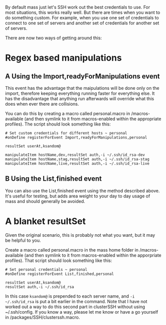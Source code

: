 By default mass just let's SSH work out the best credentials to use. For most situations, this works really well. But there are times when you want to do something custom. For example, when you use one set of credentials to connect to one set of servers and another set of credentials for another set of servers.

There are now two ways of getting around this:

# Regex based manipulations

## A Using the Import,readyForManipulations event

This event has the advantage that the maipulations will be done only on the import, therefore keeping everything running faster for everything else. It has the disadvantage that anything run afterwards will override what this does when ever there are collisions.

You can do this by creating a macro called personal.macro in /macros-available (and then symlink to it from macros-enabled within the appropriate profiles). The script should look something like this:

    # Set custom credentials for different hosts ~ personal
    #onDefine registerForEvent Import,readyForManipulations,personal
    
    resultSet userAt,ksandom@
    
    manipulateItem hostName,dev,resultSet auth,-i ~/.ssh/id_rsa-dev
    manipulateItem hostName,stag,resultSet auth,-i ~/.ssh/id_rsa-stag
    manipulateItem hostName,live,resultSet auth,-i ~/.ssh/id_rsa-live


## B Using the List,finished event

You can also use the List,finished event using the method described above. It's useful for testing, but adds area weight to your day to day usage of mass and should generally be avoided.

# A blanket resultSet

Given the original scenario, this is probably not what you want, but it may be helpful to you.

Create a macro called personal.macro in the mass home folder in /macros-available (and then symlink to it from macros-enabled within the apporpriate profiles). That script should look something like this:

    # Set personal credentials ~ personal
    #onDefine registerForEvent List,finished,personal
    
    resultSet userAt,ksandom@
    resultSet auth,-i ~/.ssh/id_rsa

In this case `ksandom@` is prepended to each server name, and `-i ~/.ssh/id_rsa` is put a bit earlier in the command. Note that I have not worked out a way to do this second part in clusterSSH without using ~/.ssh/config. If you know a way, please let me know or have a go yourself in /packages/SSH/clusterssh.macro.
